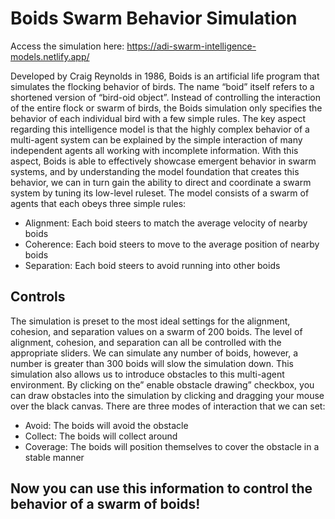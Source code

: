 # Boids Swarm Behavior Simulation

Access the simulation here: https://adi-swarm-intelligence-models.netlify.app/

Developed by Craig Reynolds in 1986, Boids is an artificial life program that simulates the flocking behavior of birds. The name “boid” itself refers to a shortened version of “bird-oid object”. Instead of controlling the interaction of the entire flock or swarm of birds, the Boids simulation only specifies the behavior of each individual bird with a few simple rules. The key aspect regarding this intelligence model is that the highly complex behavior of a multi-agent system can be explained by the simple interaction of many independent agents all working with incomplete information. With this aspect, Boids is able to effectively showcase emergent behavior in swarm systems, and by understanding the model foundation that creates this behavior, we can in turn gain the ability to direct and coordinate a swarm system by tuning its low-level ruleset. The model consists of a swarm of agents that each obeys three simple rules:

* Alignment: Each boid steers to match the average velocity of nearby boids
* Coherence: Each boid steers to move to the average position of nearby boids
* Separation: Each boid steers to avoid running into other boids

## Controls
The simulation is preset to the most ideal settings for the alignment, cohesion, and separation values on a swarm of 200 boids. The level of alignment, cohesion, and separation can all be controlled with the appropriate sliders. We can simulate any number of boids, however, a number is greater than 300 boids will slow the simulation down. This simulation also allows us to introduce obstacles to this multi-agent environment. By clicking on the” enable obstacle drawing” checkbox, you can draw obstacles into the simulation by clicking and dragging your mouse over the black canvas. There are three modes of interaction that we can set:

* Avoid: The boids will avoid the obstacle
* Collect: The boids will collect around
* Coverage: The boids will position themselves to cover the obstacle in a stable manner

## Now you can use this information to control the behavior of a swarm of boids!
